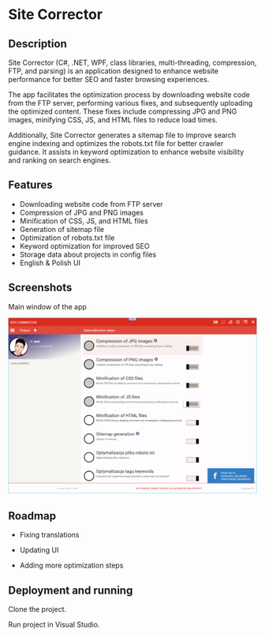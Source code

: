 # Site Corrector


## Description

Site Corrector (C#, .NET, WPF, class libraries, multi-threading, compression, FTP, and parsing) is an application designed to enhance website performance for better SEO and faster browsing experiences.

The app facilitates the optimization process by downloading website code from the FTP server, performing various fixes, and subsequently uploading the optimized content. These fixes include compressing JPG and PNG images, minifying CSS, JS, and HTML files to reduce load times.

Additionally, Site Corrector generates a sitemap file to improve search engine indexing and optimizes the robots.txt file for better crawler guidance. It assists in keyword optimization to enhance website visibility and ranking on search engines.


## Features

- Downloading website code from FTP server 
- Compression of JPG and PNG images
- Minification of CSS, JS, and HTML files
- Generation of sitemap file
- Optimization of robots.txt file
- Keyword optimization for improved SEO
- Storage data about projects in config files
- English & Polish UI


## Screenshots

Main window of the app

![App Screenshot](Site%20Corrector/docs/img/main.png)


## Roadmap

- Fixing translations

- Updating UI

- Adding more optimization steps


## Deployment and running

Clone the project.

Run project in Visual Studio.
